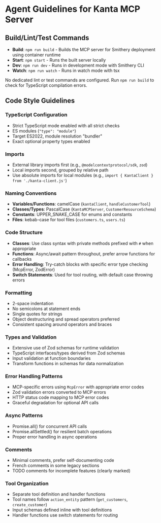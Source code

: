 # Agent Guidelines for Kanta MCP Server

## Build/Lint/Test Commands

- **Build**: `npm run build` - Builds the MCP server for Smithery deployment using container runtime
- **Start**: `npm start` - Runs the built server locally
- **Dev**: `npm run dev` - Runs in development mode with Smithery CLI
- **Watch**: `npm run watch` - Runs in watch mode with tsx

No dedicated lint or test commands are configured. Run `npm run build` to check for TypeScript compilation errors.

## Code Style Guidelines

### TypeScript Configuration
- Strict TypeScript mode enabled with all strict checks
- ES modules (`"type": "module"`)
- Target ES2022, module resolution "bundler"
- Exact optional property types enabled

### Imports
- External library imports first (e.g., `@modelcontextprotocol/sdk`, `zod`)
- Local imports second, grouped by relative path
- Use absolute imports for local modules (e.g., `import { KantaClient } from './kanta-client.js'`)

### Naming Conventions
- **Variables/Functions**: camelCase (`kantaClient`, `handleCustomerTool`)
- **Classes/Types**: PascalCase (`KantaMCPServer`, `CustomerResourceSchema`)
- **Constants**: UPPER_SNAKE_CASE for enums and constants
- **Files**: kebab-case for tool files (`customers.ts`, `users.ts`)

### Code Structure
- **Classes**: Use class syntax with private methods prefixed with `#` when appropriate
- **Functions**: Async/await pattern throughout, prefer arrow functions for callbacks
- **Error Handling**: Try-catch blocks with specific error type checking (McpError, ZodError)
- **Switch Statements**: Used for tool routing, with default case throwing errors

### Formatting
- 2-space indentation
- No semicolons at statement ends
- Single quotes for strings
- Object destructuring and spread operators preferred
- Consistent spacing around operators and braces

### Types and Validation
- Extensive use of Zod schemas for runtime validation
- TypeScript interfaces/types derived from Zod schemas
- Input validation at function boundaries
- Transform functions in schemas for data normalization

### Error Handling Patterns
- MCP-specific errors using `McpError` with appropriate error codes
- Zod validation errors converted to MCP errors
- HTTP status code mapping to MCP error codes
- Graceful degradation for optional API calls

### Async Patterns
- Promise.all() for concurrent API calls
- Promise.allSettled() for resilient batch operations
- Proper error handling in async operations

### Comments
- Minimal comments, prefer self-documenting code
- French comments in some legacy sections
- TODO comments for incomplete features (clearly marked)

### Tool Organization
- Separate tool definition and handler functions
- Tool names follow `action_entity` pattern (`get_customers`, `create_customer`)
- Input schemas defined inline with tool definitions
- Handler functions use switch statements for routing